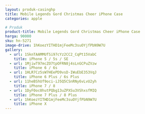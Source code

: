 ```yaml
---
layout: produk-casinghp
title: Mobile Legends Gord Christmas Cheer iPhone Case
categories: apple

# Produk
product-title: Mobile Legends Gord Christmas Cheer iPhone Case
harga: 90000
sku: hn-5271
image-drive: 1hKoezYITHD1mjFeeMc3suOYjfPbN9W7U
gallery:
  - url: 1SknTAAMMUfSi97cYz2CC2_CqPt15VabC
    title: iPhone 5 / 5s / SE
  - url: 1MjiwT97mcZO7tpOFRN8j4sLnGCPuZVzw
    title: iPhone 6 / 6s
  - url: 1HLR7Cz5sW7HEePD9vsD-IWuEbE353VqJ
    title: iPhone 6 Plus / 6s Plus
  - url: 11heBShUf9oci-iJ5Q5CSnRNy6vLvU2yh
    title: iPhone 7 / 8
  - url: 1DyF0oc0hutPQbg13uZPXSu3VShxsfMIQ
    title: iPhone 7 Plus / 8 Plus
  - url: 1hKoezYITHD1mjFeeMc3suOYjfPbN9W7U
    title: iPhone X
---
```

